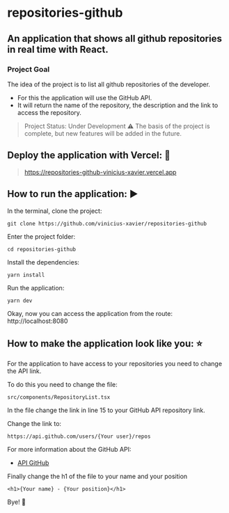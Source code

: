 # repositories-github
## An application that shows all github repositories in real time with React.

### Project Goal
The idea of the project is to list all github repositories of the developer. 
- For this the application will use the GitHub API.
- It will return the name of the repository, the description and the link to access the repository.

> Project Status: Under Development :warning:
> The basis of the project is complete, but new features will be added in the future.

## Deploy the application with Vercel: :dash:

> https://repositories-github-vinicius-xavier.vercel.app

## How to run the application: :arrow_forward:

In the terminal, clone the project: 
``` 
git clone https://github.com/vinicius-xavier/repositories-github
```

Enter the project folder:

```
cd repositories-github
```

Install the dependencies:

```
yarn install
```

Run the application:

```
yarn dev
```

Okay, now you can access the application from the route: http://localhost:8080


## How to make the application look like you: :star:

For the application to have access to your repositories you need to change the API link.

To do this you need to change the file:
```
src/components/RepositoryList.tsx
```

In the file change the link in line 15 to your GitHub API repository link.

Change the link to:

```
https://api.github.com/users/{Your user}/repos
```



For more information about the GitHub API:
- [API GitHub](https://docs.github.com/en/rest)


Finally change the h1 of the file to your name and your position

```
<h1>{Your name} - {Your position}</h1>
````


Bye! :wave:


















